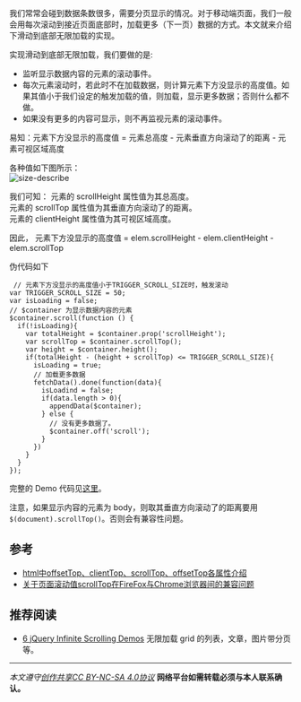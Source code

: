我们常常会碰到数据条数很多，需要分页显示的情况。对于移动端页面，我们一般会用每次滚动到接近页面底部时，加载更多（下一页）数据的方式。本文就来介绍下滑动到底部无限加载的实现。

实现滑动到底部无限加载，我们要做的是:
* 监听显示数据内容的元素的滚动事件。
* 每次元素滚动时，若此时不在加载数据，则计算元素下方没显示的高度值。如果其值小于我们设定的触发加载的值，则加载，显示更多数据；否则什么都不做。
* 如果没有更多的内容可显示，则不再监视元素的滚动事件。

易知：元素下方没显示的高度值 = 元素总高度 - 元素垂直方向滚动了的距离 - 元素可视区域高度

各种值如下图所示：  
![size-describe](http://upload-images.jianshu.io/upload_images/16777-b0942c43b46e6d31.gif?imageMogr2/auto-orient/strip)

我们可知：
元素的 scrollHeight  属性值为其总高度。  
元素的 scrollTop 属性值为其垂直方向滚动了的距离。  
元素的 clientHeight 属性值为其可视区域高度。  

因此， 元素下方没显示的高度值 = elem.scrollHeight - elem.clientHeight - elem.scrollTop

伪代码如下
```
 // 元素下方没显示的高度值小于TRIGGER_SCROLL_SIZE时，触发滚动
var TRIGGER_SCROLL_SIZE = 50;
var isLoading = false;
// $container 为显示数据内容的元素
$container.scroll(function () {
  if(!isLoading){
    var totalHeight = $container.prop('scrollHeight');
    var scrollTop = $container.scrollTop();
    var height = $container.height();
    if(totalHeight - (height + scrollTop) <= TRIGGER_SCROLL_SIZE){
      isLoading = true;
      // 加载更多数据
      fetchData().done(function(data){
        isLoadind = false;
        if(data.length > 0){
          appendData($container);
        } else {
          // 没有更多数据了。
          $container.off('scroll');
        }
      })
    }
  }
});

```

完整的 Demo 代码见[这里](https://github.com/iamjoel/front-end-note/blob/master/demo%2Finfinate-scroll%2Fdemo.html)。

注意，如果显示内容的元素为 body，则取其垂直方向滚动了的距离要用 `$(document).scrollTop()`。否则会有兼容性问题。


## 参考
* [html中offsetTop、clientTop、scrollTop、offsetTop各属性介绍](http://blog.csdn.net/fswan/article/details/17238933)
* [关于页面滚动值scrollTop在FireFox与Chrome浏览器间的兼容问题](http://www.cnblogs.com/xxcanghai/p/5015712.html)


## 推荐阅读
* [6 jQuery Infinite Scrolling Demos](http://www.sitepoint.com/jquery-infinite-scrolling-demos/) 无限加载 grid 的列表，文章，图片带分页等。

***

*本文遵守[创作共享CC BY-NC-SA 4.0协议](http://creativecommons.org/licenses/by-nc-sa/4.0/)*
**网络平台如需转载必须与本人联系确认。**
